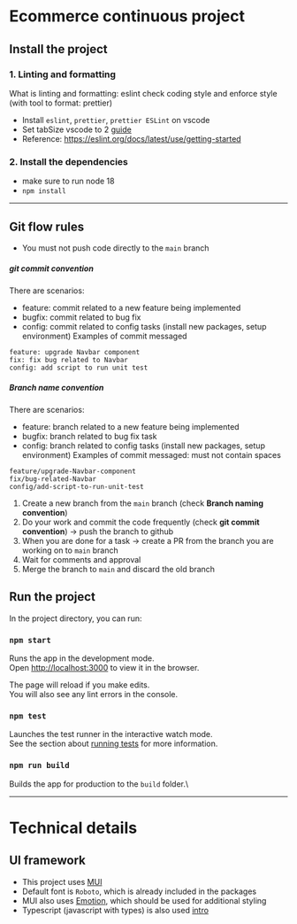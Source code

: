 # Ecommerce continuous project

## Install the project
### 1. Linting and formatting
What is linting and formatting: eslint check coding style and enforce style (with tool to format: prettier)
- Install `eslint`, `prettier`, `prettier ESLint` on vscode
- Set tabSize vscode to 2 [guide](https://stackoverflow.com/questions/29972396/how-can-i-customize-the-tab-to-space-conversion-factor)
- Reference: https://eslint.org/docs/latest/use/getting-started

### 2. Install the dependencies
- make sure to run node 18
- `npm install`

---

## Git flow rules
- You must not push code directly to the `main` branch

##### git commit convention
There are scenarios: 
- feature: commit related to a new feature being implemented
- bugfix: commit related to bug fix
- config: commit related to config tasks (install new packages, setup environment)
Examples of commit messaged
```
feature: upgrade Navbar component
fix: fix bug related to Navbar
config: add script to run unit test
```

##### Branch name convention
There are scenarios: 
- feature: branch related to a new feature being implemented
- bugfix: branch related to bug fix task
- config: branch related to config tasks (install new packages, setup environment)
Examples of commit messaged: must not contain spaces
```
feature/upgrade-Navbar-component
fix/bug-related-Navbar
config/add-script-to-run-unit-test
```

1. Create a new branch from the `main` branch (check **Branch naming convention**)
2. Do your work and commit the code frequently (check **git commit convention**) -> push the branch to github
3. When you are done for a task -> create a PR from the branch you are working on to `main` branch
4. Wait for comments and approval
5. Merge the branch to `main` and discard the old branch

## Run the project
In the project directory, you can run:

### `npm start`

Runs the app in the development mode.\
Open [http://localhost:3000](http://localhost:3000) to view it in the browser.

The page will reload if you make edits.\
You will also see any lint errors in the console.

### `npm test`

Launches the test runner in the interactive watch mode.\
See the section about [running tests](https://facebook.github.io/create-react-app/docs/running-tests) for more information.

### `npm run build`

Builds the app for production to the `build` folder.\

---
# Technical details

## UI framework
- This project uses [MUI](https://mui.com/material-ui/getting-started/installation/)
- Default font is `Roboto`, which is already included in the packages
- MUI also uses [Emotion](https://emotion.sh/docs/introduction), which should be used for additional styling
- Typescript (javascript with types) is also used [intro](https://www.typescriptlang.org/)